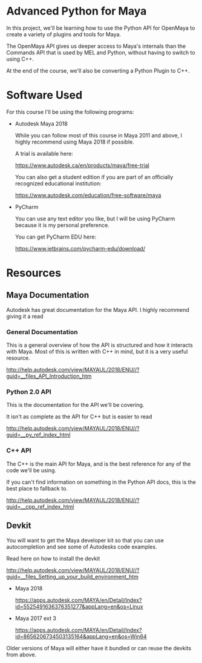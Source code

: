 # Advanced Python for Maya

In this project, we'll be learning how to use the Python API for OpenMaya to create a variety of plugins and tools for Maya.



The OpenMaya API gives us deeper access to Maya's internals than the Commands API that is used by MEL and Python,
without having to switch to using C++.

At the end of the course, we'll also be converting a Python Plugin to C++.

# Software Used

For this course I'll be using the following programs:

* Autodesk Maya 2018

    While you can follow most of this course in Maya 2011 and above, I highly recommend using Maya 2018 if possible.

    A trial is available here:

    https://www.autodesk.ca/en/products/maya/free-trial

    You can also get a student edition if you are part of an officially recognized educational institution:

    https://www.autodesk.com/education/free-software/maya

* PyCharm

    You can use any text editor you like, but I will be using PyCharm because it is my personal preference.

    You can get PyCharm EDU here:

    https://www.jetbrains.com/pycharm-edu/download/



# Resources

## Maya Documentation

Autodesk has great documentation for the Maya API. I highly recommend giving it a read

### General Documentation

This is a general overview of how the API is structured and how it interacts with Maya.
Most of this is written with C++ in mind, but it is a very useful resource.

http://help.autodesk.com/view/MAYAUL/2018/ENU//?guid=__files_API_Introduction_htm

### Python 2.0 API

This is the documentation for the API we'll be covering.

It isn't as complete as the API for C++ but is easier to read

http://help.autodesk.com/view/MAYAUL/2018/ENU//?guid=__py_ref_index_html


### C++ API

The C++ is the main API for Maya, and is the best reference for any of the code we'll be using.

If you can't find information on something in the Python API docs, this is the best place to fallback to.

http://help.autodesk.com/view/MAYAUL/2018/ENU//?guid=__cpp_ref_index_html


## Devkit

You will want to get the Maya developer kit so that you can use autocompletion and see some of Autodesks code examples.

Read here on how to install the devkit

http://help.autodesk.com/view/MAYAUL/2018/ENU//?guid=__files_Setting_up_your_build_environment_htm

* Maya 2018

    https://apps.autodesk.com/MAYA/en/Detail/Index?id=5525491636376351277&appLang=en&os=Linux

* Maya 2017 ext 3

    https://apps.autodesk.com/MAYA/en/Detail/Index?id=8656206734503135164&appLang=en&os=Win64

Older versions of Maya will either have it bundled or can reuse the devkits from above.


